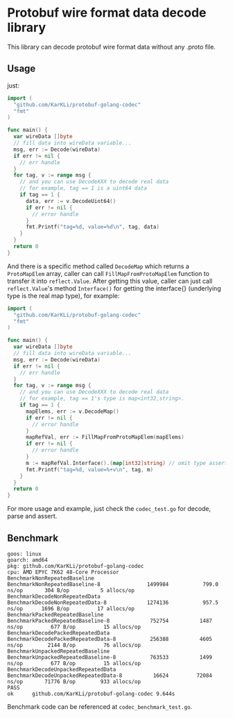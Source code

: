 # Protobuf wire format data decode library

This library can decode protobuf wire format data without any .proto file.
## Usage
just:
```go
import (
  "github.com/KarKLi/protobuf-golang-codec"
  "fmt"
)

func main() {
  var wireData []byte
  // fill data into wireData variable...
  msg, err := Decode(wireData)
  if err != nil {
    // err handle
  }
  for tag, v := range msg {
    // and you can use DecodeXXX to decode real data
    // for example, tag == 1 is a uint64 data
    if tag == 1 {
      data, err := v.DecodeUint64()
      if err != nil {
        // error handle
      }
      fmt.Printf("tag=%d, value=%d\n", tag, data)
    }
  }
  return 0
}
```
And there is a specific method called `DecodeMap` which returns a `ProtoMapElem` array, caller can call `FillMapFromProtoMapElem` function to transfer it into `reflect.Value`. After getting this value, caller can just call `reflect.Value`'s method `Interface()` for getting the interface{} (underlying type is the real map type), for example:
```go
import (
  "github.com/KarKLi/protobuf-golang-codec"
  "fmt"
)

func main() {
  var wireData []byte
  // fill data into wireData variable...
  msg, err := Decode(wireData)
  if err != nil {
    // err handle
  }
  for tag, v := range msg {
    // and you can use DecodeXXX to decode real data
    // for example, tag == 1's type is map<int32,string>.
    if tag == 1 {
      mapElems, err := v.DecodeMap()
      if err != nil {
        // error handle
      }
      mapRefVal, err := FillMapFromProtoMapElem(mapElems)
      if err != nil {
        // error handle
      }
      m := mapRefVal.Interface().(map[int32]string) // omit type assertion
      fmt.Printf("tag=%d, value=%+v\n", tag, m)
    }
  }
  return 0
}
```
For more usage and example, just check the `codec_test.go` for decode, parse and assert.

## Benchmark
```
goos: linux
goarch: amd64
pkg: github.com/KarKLi/protobuf-golang-codec
cpu: AMD EPYC 7K62 48-Core Processor
BenchmarkNonRepeatedBaseline
BenchmarkNonRepeatedBaseline-8          	 1499984	       799.0 ns/op	     304 B/op	       5 allocs/op
BenchmarkDecodeNonRepeatedData
BenchmarkDecodeNonRepeatedData-8        	 1274136	       957.5 ns/op	    1696 B/op	      17 allocs/op
BenchmarkPackedRepeatedBaseline
BenchmarkPackedRepeatedBaseline-8       	  752754	      1487 ns/op	     677 B/op	      15 allocs/op
BenchmarkDecodePackedRepeatedData
BenchmarkDecodePackedRepeatedData-8     	  256388	      4605 ns/op	    2144 B/op	      76 allocs/op
BenchmarkUnpackedRepeatedBaseline
BenchmarkUnpackedRepeatedBaseline-8     	  763533	      1499 ns/op	     677 B/op	      15 allocs/op
BenchmarkDecodeUnpackedRepeatedData
BenchmarkDecodeUnpackedRepeatedData-8   	   16624	     72084 ns/op	   71776 B/op	     933 allocs/op
PASS
ok  	github.com/KarKLi/protobuf-golang-codec	9.644s
```
Benchmark code can be referenced at `codec_benchmark_test.go`.
